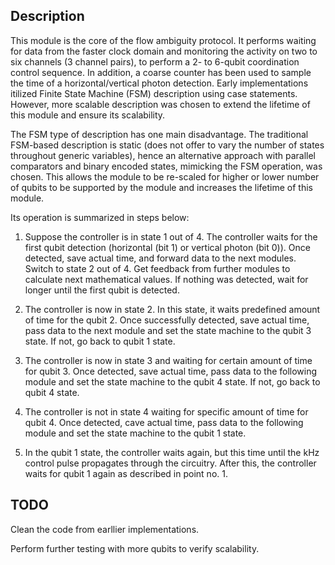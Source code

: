 ## Description

This module is the core of the flow ambiguity protocol. It performs waiting for data from the faster clock domain and monitoring the activity on two to six channels (3 channel pairs), to perform a 2- to 6-qubit coordination control sequence. In addition, a coarse counter has been used to sample the time of a horizontal/vertical photon detection. Early implementations itilized Finite State Machine (FSM) description using case statements. However, more scalable description was chosen to extend the lifetime of this module and ensure its scalability.

The FSM type of description has one main disadvantage. The traditional FSM-based description is static (does not offer to vary the number of states throughout generic variables), hence an alternative approach with parallel comparators and binary encoded states, mimicking the FSM operation, was chosen. This allows the module to be re-scaled for higher or lower number of qubits to be supported by the module and increases the lifetime of this module.

Its operation is summarized in steps below:

1. Suppose the controller is in state 1 out of 4. The controller waits for the first qubit detection (horizontal (bit 1) or vertical photon (bit 0)). Once detected, save actual time, and forward data to the next modules. Switch to state 2 out of 4. Get feedback from further modules to calculate next mathematical values. If nothing was detected, wait for longer until the first qubit is detected.

2. The controller is now in state 2. In this state, it waits predefined amount of time for the qubit 2. Once successfully detected, save actual time, pass data to the next module and set the state machine to the qubit 3 state. If not, go back to qubit 1 state.

3. The controller is now in state 3 and waiting for certain amount of time for qubit 3. Once detected, save actual time, pass data to the following module and set the state machine to the qubit 4 state. If not, go back to qubit 4 state.

4. The controller is not in state 4 waiting for specific amount of time for qubit 4. Once detected, cave actual time, pass data to the following module and set the state machine to the qubit 1 state.

5. In the qubit 1 state, the controller waits again, but this time until the kHz control pulse propagates through the circuitry. After this, the controller waits for qubit 1 again as described in point no. 1.


## TODO

Clean the code from earllier implementations.

Perform further testing with more qubits to verify scalability.